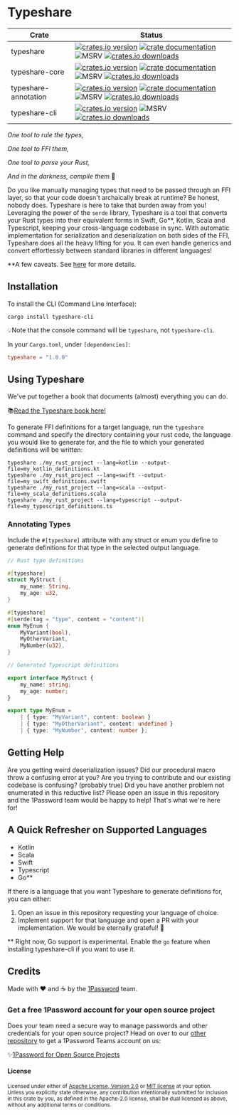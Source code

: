# Typeshare

| Crate                | Status                                                                                                                                                                                                                                                                                                                                                                                                                                      |
|----------------------|---------------------------------------------------------------------------------------------------------------------------------------------------------------------------------------------------------------------------------------------------------------------------------------------------------------------------------------------------------------------------------------------------------------------------------------------|
| typeshare            | [![crates.io version](https://img.shields.io/crates/v/typeshare.svg)](https://crates.io/crates/typeshare) [![crate documentation](https://docs.rs/typeshare/badge.svg)](https://docs.rs/typeshare) ![MSRV](https://img.shields.io/badge/rustc-1.57+-blue.svg) [![crates.io downloads](https://img.shields.io/crates/d/typeshare.svg)](https://crates.io/crates/typeshare)                                                                   |
| typeshare-core       | [![crates.io version](https://img.shields.io/crates/v/typeshare-core.svg)](https://crates.io/crates/typeshare-core) [![crate documentation](https://docs.rs/typeshare-core/badge.svg)](https://docs.rs/typeshare-core) ![MSRV](https://img.shields.io/badge/rustc-1.57+-blue.svg) [![crates.io downloads](https://img.shields.io/crates/d/typeshare-core.svg)](https://crates.io/crates/typeshare-core)                                     |
| typeshare-annotation | [![crates.io version](https://img.shields.io/crates/v/typeshare-annotation.svg)](https://crates.io/crates/typeshare-annotation) [![crate documentation](https://docs.rs/typeshare-annotation/badge.svg)](https://docs.rs/typeshare-annotation) ![MSRV](https://img.shields.io/badge/rustc-1.57+-blue.svg) [![crates.io downloads](https://img.shields.io/crates/d/typeshare-annotation.svg)](https://crates.io/crates/typeshare-annotation) |
| typeshare-cli        | [![crates.io version](https://img.shields.io/crates/v/typeshare-cli.svg)](https://crates.io/crates/typeshare-cli) ![MSRV](https://img.shields.io/badge/rustc-1.57+-blue.svg) [![crates.io downloads](https://img.shields.io/crates/d/typeshare-cli.svg)](https://crates.io/crates/typeshare-cli)                                                                                                                                            |


_One tool to rule the types,_

_One tool to FFI them,_

_One tool to parse your Rust,_

_And in the darkness, compile them_ 💍


Do you like manually managing types that need to be passed through an FFI layer, so that your code doesn't archaically break at runtime? Be honest, nobody does. Typeshare is here to take that burden away from you! Leveraging the power of the `serde` library, Typeshare is a tool that converts your
Rust types into their equivalent forms in Swift, Go**, Kotlin, Scala and Typescript, keeping
your cross-language codebase in sync. With automatic implementation for serialization and deserialization on both sides of the FFI, Typeshare does all the heavy lifting for you. It can even handle generics and convert effortlessly between standard libraries in different languages!

**A few caveats. See [here](#a-quick-refresher-on-supported-languages) for more details.

## Installation 


To install the CLI (Command Line Interface):
```
cargo install typeshare-cli
```

💡Note that the console command will be `typeshare`, not `typeshare-cli`.

In your `Cargo.toml`, under `[dependencies]`:

```toml
typeshare = "1.0.0"
```

## Using Typeshare
We've put together a book that documents (almost) everything you can do.

📚[Read the Typeshare book here!](https://1password.github.io/typeshare)

To generate FFI definitions for a target language, run the `typeshare` command and specify the directory containing your rust code, the language you would like to generate for, and the file to which your generated definitions will be written:
```
typeshare ./my_rust_project --lang=kotlin --output-file=my_kotlin_definitions.kt
typeshare ./my_rust_project --lang=swift --output-file=my_swift_definitions.swift
typeshare ./my_rust_project --lang=scala --output-file=my_scala_definitions.scala
typeshare ./my_rust_project --lang=typescript --output-file=my_typescript_definitions.ts
```

### Annotating Types

Include the `#[typeshare]` attribute with any struct or enum you define to generate definitions for that type in the selected output language.

```rust
// Rust type definitions

#[typeshare]
struct MyStruct {
    my_name: String,
    my_age: u32,
}

#[typeshare]
#[serde(tag = "type", content = "content")]
enum MyEnum {
    MyVariant(bool),
    MyOtherVariant,
    MyNumber(u32),
}
```
```typescript
// Generated Typescript definitions

export interface MyStruct {
    my_name: string;
    my_age: number;
}

export type MyEnum = 
    | { type: "MyVariant", content: boolean }
    | { type: "MyOtherVariant", content: undefined }
    | { type: "MyNumber", content: number };
```

## Getting Help

Are you getting weird deserialization issues? Did our procedural macro throw a confusing error at you? Are you trying to contribute and our existing codebase is confusing? (probably true) Did you have another problem not enumerated in this reductive list? Please open an issue in this repository and the 1Password team would be happy to help! That's what we're here for!

## A Quick Refresher on Supported Languages

- Kotlin
- Scala
- Swift
- Typescript
- Go**

If there is a language that you want Typeshare to generate definitions for, you can either:
1. Open an issue in this repository requesting your language of choice.
2. Implement support for that language and open a PR with your implementation. We would be eternally grateful! 🙏

** Right now, Go support is experimental. Enable the `go` feature when installing typeshare-cli if you want to use it.

## Credits

Made with ❤️ and ☕ by the [1Password](https://1password.com/) team.

### Get a free 1Password account for your open source project

Does your team need a secure way to manage passwords and other credentials for your open source project? Head on over to our [other repository](https://github.com/1Password/1password-teams-open-source) to get a 1Password Teams account on us:

✨[1Password for Open Source Projects](https://github.com/1Password/1password-teams-open-source) 

#### License

<sup>
Licensed under either of <a href="LICENSE-APACHE">Apache License, Version
2.0</a> or <a href="LICENSE-MIT">MIT license</a> at your option.
</sup>

<br>

<sub>
Unless you explicitly state otherwise, any contribution intentionally submitted
for inclusion in this crate by you, as defined in the Apache-2.0 license, shall
be dual licensed as above, without any additional terms or conditions.
</sub>
